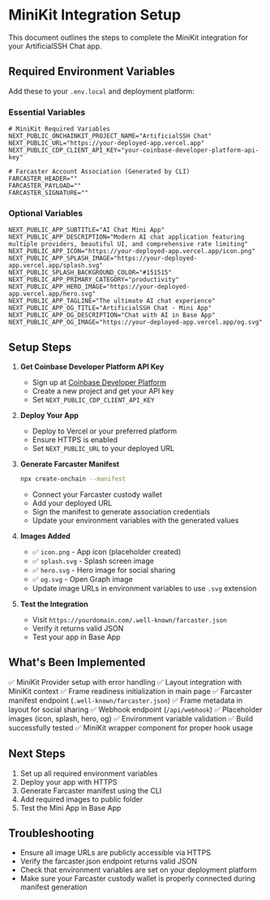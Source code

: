 # MiniKit Integration Setup

This document outlines the steps to complete the MiniKit integration for your ArtificialSSH Chat app.

## Required Environment Variables

Add these to your `.env.local` and deployment platform:

### Essential Variables
```env
# MiniKit Required Variables
NEXT_PUBLIC_ONCHAINKIT_PROJECT_NAME="ArtificialSSH Chat"
NEXT_PUBLIC_URL="https://your-deployed-app.vercel.app"
NEXT_PUBLIC_CDP_CLIENT_API_KEY="your-coinbase-developer-platform-api-key"

# Farcaster Account Association (Generated by CLI)
FARCASTER_HEADER=""
FARCASTER_PAYLOAD=""
FARCASTER_SIGNATURE=""
```

### Optional Variables
```env
NEXT_PUBLIC_APP_SUBTITLE="AI Chat Mini App"
NEXT_PUBLIC_APP_DESCRIPTION="Modern AI chat application featuring multiple providers, beautiful UI, and comprehensive rate limiting"
NEXT_PUBLIC_APP_ICON="https://your-deployed-app.vercel.app/icon.png"
NEXT_PUBLIC_APP_SPLASH_IMAGE="https://your-deployed-app.vercel.app/splash.svg"
NEXT_PUBLIC_SPLASH_BACKGROUND_COLOR="#151515"
NEXT_PUBLIC_APP_PRIMARY_CATEGORY="productivity"
NEXT_PUBLIC_APP_HERO_IMAGE="https://your-deployed-app.vercel.app/hero.svg"
NEXT_PUBLIC_APP_TAGLINE="The ultimate AI chat experience"
NEXT_PUBLIC_APP_OG_TITLE="ArtificialSSH Chat - Mini App"
NEXT_PUBLIC_APP_OG_DESCRIPTION="Chat with AI in Base App"
NEXT_PUBLIC_APP_OG_IMAGE="https://your-deployed-app.vercel.app/og.svg"
```

## Setup Steps

1. **Get Coinbase Developer Platform API Key**
   - Sign up at [Coinbase Developer Platform](https://portal.cdp.coinbase.com/)
   - Create a new project and get your API key
   - Set `NEXT_PUBLIC_CDP_CLIENT_API_KEY`

2. **Deploy Your App**
   - Deploy to Vercel or your preferred platform
   - Ensure HTTPS is enabled
   - Set `NEXT_PUBLIC_URL` to your deployed URL

3. **Generate Farcaster Manifest**
   ```bash
   npx create-onchain --manifest
   ```
   - Connect your Farcaster custody wallet
   - Add your deployed URL
   - Sign the manifest to generate association credentials
   - Update your environment variables with the generated values

4. **Images Added**
   - ✅ `icon.png` - App icon (placeholder created)
   - ✅ `splash.svg` - Splash screen image
   - ✅ `hero.svg` - Hero image for social sharing
   - ✅ `og.svg` - Open Graph image
   - Update image URLs in environment variables to use `.svg` extension

5. **Test the Integration**
   - Visit `https://yourdomain.com/.well-known/farcaster.json`
   - Verify it returns valid JSON
   - Test your app in Base App

## What's Been Implemented

✅ MiniKit Provider setup with error handling
✅ Layout integration with MiniKit context
✅ Frame readiness initialization in main page
✅ Farcaster manifest endpoint (`.well-known/farcaster.json`)
✅ Frame metadata in layout for social sharing
✅ Webhook endpoint (`/api/webhook`)
✅ Placeholder images (icon, splash, hero, og)
✅ Environment variable validation
✅ Build successfully tested
✅ MiniKit wrapper component for proper hook usage

## Next Steps

1. Set up all required environment variables
2. Deploy your app with HTTPS
3. Generate Farcaster manifest using the CLI
4. Add required images to public folder
5. Test the Mini App in Base App

## Troubleshooting

- Ensure all image URLs are publicly accessible via HTTPS
- Verify the farcaster.json endpoint returns valid JSON
- Check that environment variables are set on your deployment platform
- Make sure your Farcaster custody wallet is properly connected during manifest generation 